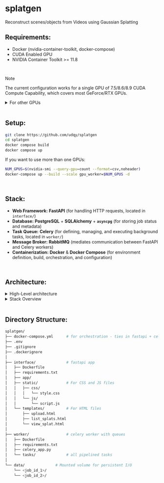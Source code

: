 # splatgen
Reconstruct scenes/objects from Videos using Gaussian Splatting

## **Requirements**:
- Docker (nvidia-container-toolkit, docker-compose)
- CUDA Enabled GPU
- NVIDIA Container Toolkit >= 11.8

<br>

> [!NOTE]
> The current configuration works for a single GPU of 7.5/8.6/8.9 CUDA Compute Capability, which covers most GeForce/RTX GPUs.

<details>

<summary>For other GPUs</summary>

Get your Compute Capability with this command:
```bash
nvidia-smi --query-gpu=compute_cap --format=csv
```
Or find it on the NVIDIA Website [here](https://developer.nvidia.com/cuda-gpus).

<br>

Then set the `TORCH_CUDA_ARCH_LIST` variable in `worker/Dockerfile` to the Compute Capability of your GPU (e.g. 8.7, 8.9, 12.0).

</details>
<br>

## **Setup**:

```bash
git clone https://github.com/udqy/splatgen
cd splatgen
docker compose build
docker compose up
```

If you want to use more than one GPUs:
```bash
NUM_GPUS=$(nvidia-smi --query-gpu=count --format=csv,noheader)
docker-compose up --build --scale gpu_worker=$NUM_GPUS -d
```

<br>

## **Stack**:
*   **Web Framework:** **FastAPI** (for handling HTTP requests, located in `interface/`)
*   **Database:** **PostgreSQL** + **SQLAlchemy** + **`asyncpg`** (for storing job status and metadata)
*   **Task Queue:** **Celery** (for defining, managing, and executing background tasks, located in `worker/`)
*   **Message Broker:** **RabbitMQ** (mediates communication between FastAPI and Celery workers)
*   **Containerization:** **Docker** & **Docker Compose** (for environment definition, build, orchestration, and configuration)



<br>

## **Architecture**:

<details>
<summary>High-Level architecture</summary>

![diagram](docs/diagrams/high-level.excalidraw.png)

</details>

<details>
<summary>Stack Overview</summary>

![diagram](docs/diagrams/arch.excalidraw.png)

</details>

<br>

## **Directory Structure**:

```bash
splatgen/
├── docker-compose.yml      # for orchestration - ties in fastapi + celery + rabbitmq
├── .env
├── .gitignore
├── .dockerignore
│
├── interface/              # fastapi app
│   ├── Dockerfile
│   ├── requirements.txt
│   ├── app/
│   ├── static/             # For CSS and JS files
│   │   ├── css/
│   │   │   └── style.css
│   │   └── js/
│   │       └── script.js
│   └── templates/          # For HTML files
│       ├── upload.html
│       ├── list_splats.html
│       └── view_splat.html
│
├── worker/                 # celery worker with queues
│   ├── Dockerfile
│   ├── requirements.txt
│   ├── celery_app.py
│   └── tasks/              # all pipelined tasks
│
└── data/              # Mounted volume for persistent I/O
    └── <job_id_1>/
    └── <job_id_2>/
```
